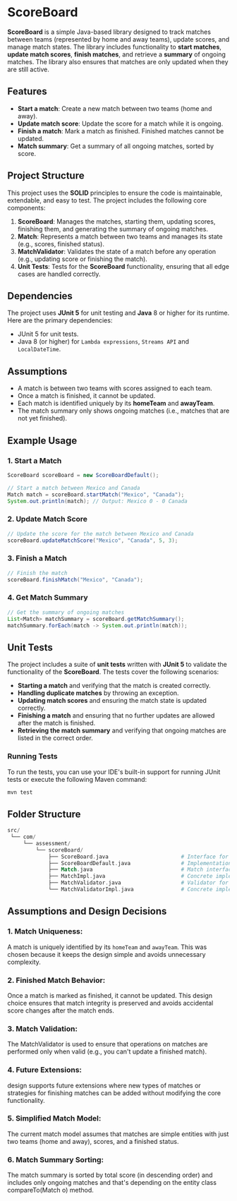 # ScoreBoard

**ScoreBoard** is a simple Java-based library designed to track matches between teams (represented by home and away teams), update scores, and manage match states. The library includes functionality to **start matches**, **update match scores**, **finish matches**, and retrieve a **summary** of ongoing matches. The library also ensures that matches are only updated when they are still active.

## Features

- **Start a match**: Create a new match between two teams (home and away).
- **Update match score**: Update the score for a match while it is ongoing.
- **Finish a match**: Mark a match as finished. Finished matches cannot be updated.
- **Match summary**: Get a summary of all ongoing matches, sorted by score.

## Project Structure

This project uses the **SOLID** principles to ensure the code is maintainable, extendable, and easy to test. The project includes the following core components:

1. **ScoreBoard**: Manages the matches, starting them, updating scores, finishing them, and generating the summary of ongoing matches.
2. **Match**: Represents a match between two teams and manages its state (e.g., scores, finished status).
3. **MatchValidator**: Validates the state of a match before any operation (e.g., updating score or finishing the match).
4. **Unit Tests**: Tests for the **ScoreBoard** functionality, ensuring that all edge cases are handled correctly.

## Dependencies

The project uses **JUnit 5** for unit testing and **Java** 8 or higher for its runtime. Here are the primary dependencies:

- JUnit 5 for unit tests.
- Java 8 (or higher) for `Lambda expressions`, `Streams API` and `LocalDateTime`.

## Assumptions

- A match is between two teams with scores assigned to each team.
- Once a match is finished, it cannot be updated.
- Each match is identified uniquely by its **homeTeam** and **awayTeam**.
- The match summary only shows ongoing matches (i.e., matches that are not yet finished).

## Example Usage

### 1. **Start a Match**

```java
ScoreBoard scoreBoard = new ScoreBoardDefault();

// Start a match between Mexico and Canada
Match match = scoreBoard.startMatch("Mexico", "Canada");
System.out.println(match); // Output: Mexico 0 - 0 Canada
```

### 2. **Update Match Score**

```java
// Update the score for the match between Mexico and Canada
scoreBoard.updateMatchScore("Mexico", "Canada", 5, 3);
```
### 3. **Finish a Match**

```java
// Finish the match
scoreBoard.finishMatch("Mexico", "Canada");
```

### 4. **Get Match Summary**

```java
// Get the summary of ongoing matches
List<Match> matchSummary = scoreBoard.getMatchSummary();
matchSummary.forEach(match -> System.out.println(match));

```

## Unit Tests

The project includes a suite of **unit tests** written with **JUnit 5** to validate the functionality of the **ScoreBoard**. The tests cover the following scenarios:

- **Starting a match** and verifying that the match is created correctly.
- **Handling duplicate matches** by throwing an exception.
- **Updating match scores** and ensuring the match state is updated correctly.
- **Finishing a match** and ensuring that no further updates are allowed after the match is finished.
- **Retrieving the match summary** and verifying that ongoing matches are listed in the correct order.

### Running Tests

To run the tests, you can use your IDE's built-in support for running JUnit tests or execute the following Maven command:

```bash
mvn test
```

## Folder Structure
```php
src/
 └── com/
     └── assessment/
         └── scoreBoard/
             ├── ScoreBoard.java                       # Interface for ScoreBoard
             ├── ScoreBoardDefault.java                # Implementation of ScoreBoard
             ├── Match.java                            # Match interface
             ├── MatchImpl.java                        # Concrete implementation of Match
             ├── MatchValidator.java                   # Validator for match operations
             └── MatchValidatorImpl.java               # Concrete implementation of MatchValidator
```


## Assumptions and Design Decisions
### 1. **Match Uniqueness**:
A match is uniquely identified by its `homeTeam` and `awayTeam`. This was chosen because it keeps the design simple and avoids unnecessary complexity.
### 2. **Finished Match Behavior**:
Once a match is marked as finished, it cannot be updated. This design choice ensures that match integrity is preserved and avoids accidental score changes after the match ends.
### 3. **Match Validation**:
The MatchValidator is used to ensure that operations on matches are performed only when valid (e.g., you can't update a finished match).
### 4. **Future Extensions**:
design supports future extensions where new types of matches or strategies for finishing matches can be added without modifying the core functionality.
### 5. **Simplified Match Model**:
The current match model assumes that matches are simple entities with just two teams (home and away), scores, and a finished status.
### 6. **Match Summary Sorting**:
The match summary is sorted by total score (in descending order) and includes only ongoing matches and that's depending on the entity class compareTo(Match o) method.